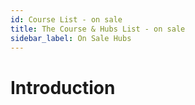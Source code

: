 ```yaml
---
id: Course List - on sale
title: The Course & Hubs List - on sale
sidebar_label: On Sale Hubs
---
```


# Introduction
